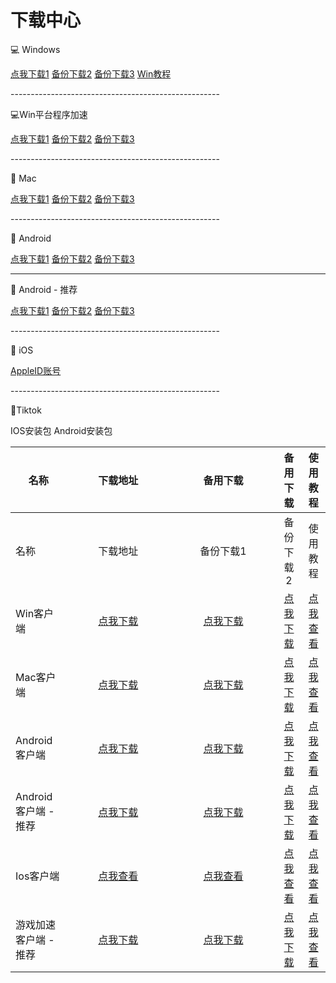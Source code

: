# 下载中心

💻 Windows

[点我下载1](https://alumninpustedutw-my.sharepoint.com/:u:/g/personal/empty_alumni_npust_edu_tw/EfLZOMSxFkhCuoZB5UkmueMBZDR1fjhLJCa_zCJ3NQW3SQ?download=1)   [备份下载2](https://alumninpustedutw-my.sharepoint.com/:u:/g/personal/empty_alumni_npust_edu_tw/EfLZOMSxFkhCuoZB5UkmueMBZDR1fjhLJCa_zCJ3NQW3SQ?e=5DbRH1)   [备份下载3](https://www.now61.cn/s/WXvksE)   [Win教程](win.md)

\----------------------------------------------------

💻Win平台程序加速

[点我下载1](https://alumninpustedutw-my.sharepoint.com/:u:/g/personal/empty_alumni_npust_edu_tw/ERTNre8LCMRNgvvSx_29SpoBcbdw4XBbyd0pZRO5CcBiFQ?download=1)   [备份下载2](https://alumninpustedutw-my.sharepoint.com/:u:/g/personal/empty_alumni_npust_edu_tw/ERTNre8LCMRNgvvSx_29SpoBcbdw4XBbyd0pZRO5CcBiFQ?e=rYZj4D)   [备份下载3](https://www.now61.cn/s/5NZOH7)

\----------------------------------------------------

🍏 Mac

&#x20;[点我下载1](https://alumninpustedutw-my.sharepoint.com/:u:/g/personal/empty_alumni_npust_edu_tw/EZmPV0jrhQ5KgeMjPpF75FgBYfS85SRchY2FmZcrAjHz2Q?download=1)   [备份下载2](https://alumninpustedutw-my.sharepoint.com/:u:/g/personal/empty_alumni_npust_edu_tw/EZmPV0jrhQ5KgeMjPpF75FgBYfS85SRchY2FmZcrAjHz2Q?e=CzO5cF)   [备份下载3](https://www.now61.cn/s/zgONtq)

\----------------------------------------------------

📱 Android

[点我下载1](https://pub-a1becde5f2744674983c81fb22f5113d.r2.dev/Lj.apk)   [备份下载2](https://alumninpustedutw-my.sharepoint.com/:u:/g/personal/empty_alumni_npust_edu_tw/EWDhnVrl6hlDmFQAeNmmHtoBtPDYTx5UqxCFGgIi2WT3cQ?e=Fqsq1e)   [备份下载3](https://www.now61.cn/s/GAVluz)

***

📱 Android - 推荐

[点我下载1](https://pub-a1becde5f2744674983c81fb22f5113d.r2.dev/Lj1.apk)   [备份下载2](https://alumninpustedutw-my.sharepoint.com/:u:/g/personal/empty_alumni_npust_edu_tw/EWZ6GAN5M7tBjNV670H2f9sBzzBpVUh_OzvBXaZGUaaYqg?e=qI2qEC)   [备份下载3](https://www.now61.cn/s/EJ3ZCb)

\----------------------------------------------------

🍎 iOS

[AppleID账号](https://www.lengjiao.me/index.php?rp=/knowledgebase/2/IosID.html)

\----------------------------------------------------

🎵Tiktok

IOS安装包   Android安装包



<table data-header-hidden><thead><tr><th>名称</th><th width="150" align="center">下载地址</th><th width="154.28571428571428" align="center">备用下载</th><th align="center">备用下载</th><th align="center">使用教程</th></tr></thead><tbody><tr><td>名称</td><td align="center">下载地址</td><td align="center">备份下载1</td><td align="center">备份下载2</td><td align="center">使用教程</td></tr><tr><td>Win客户端</td><td align="center"><a href="https://alumninpustedutw-my.sharepoint.com/:u:/g/personal/empty_alumni_npust_edu_tw/EfLZOMSxFkhCuoZB5UkmueMBZDR1fjhLJCa_zCJ3NQW3SQ?download=1">点我下载</a></td><td align="center"><a href="https://alumninpustedutw-my.sharepoint.com/:u:/g/personal/empty_alumni_npust_edu_tw/EfLZOMSxFkhCuoZB5UkmueMBZDR1fjhLJCa_zCJ3NQW3SQ?e=5DbRH1">点我下载</a></td><td align="center"><a href="https://www.now61.cn/s/WXvksE">点我下载</a></td><td align="center"><a href="https://docs.lengjiao.me/wiki/win">点我查看</a></td></tr><tr><td>Mac客户端</td><td align="center"><a href="https://alumninpustedutw-my.sharepoint.com/:u:/g/personal/empty_alumni_npust_edu_tw/EZmPV0jrhQ5KgeMjPpF75FgBYfS85SRchY2FmZcrAjHz2Q?download=1">点我下载</a></td><td align="center"><a href="https://alumninpustedutw-my.sharepoint.com/:u:/g/personal/empty_alumni_npust_edu_tw/EZmPV0jrhQ5KgeMjPpF75FgBYfS85SRchY2FmZcrAjHz2Q?e=CzO5cF">点我下载</a></td><td align="center"><a href="https://www.now61.cn/s/zgONtq">点我下载</a></td><td align="center"><a href="https://docs.lengjiao.me/wiki/mac">点我查看</a></td></tr><tr><td>Android客户端</td><td align="center"><a href="https://pub-a1becde5f2744674983c81fb22f5113d.r2.dev/Lj.apk">点我下载</a></td><td align="center"><a href="https://alumninpustedutw-my.sharepoint.com/:u:/g/personal/empty_alumni_npust_edu_tw/EWDhnVrl6hlDmFQAeNmmHtoBtPDYTx5UqxCFGgIi2WT3cQ?e=Fqsq1e">点我下载</a></td><td align="center"><a href="https://www.now61.cn/s/GAVluz">点我下载</a></td><td align="center"><a href="https://docs.lengjiao.me/wiki/android">点我查看</a></td></tr><tr><td>Android客户端 - 推荐</td><td align="center"><a href="https://pub-a1becde5f2744674983c81fb22f5113d.r2.dev/Lj1.apk">点我下载</a></td><td align="center"><a href="https://alumninpustedutw-my.sharepoint.com/:u:/g/personal/empty_alumni_npust_edu_tw/EWZ6GAN5M7tBjNV670H2f9sBzzBpVUh_OzvBXaZGUaaYqg?e=qI2qEC">点我下载</a></td><td align="center"><a href="https://www.now61.cn/s/EJ3ZCb">点我下载</a></td><td align="center"><a href="android-1.md">点我查看</a></td></tr><tr><td>Ios客户端</td><td align="center"><a href="https://docs.lengjiao.me/wiki/ios">点我查看</a></td><td align="center"><a href="https://docs.lengjiao.me/wiki/ios">点我查看</a></td><td align="center"><a href="https://docs.lengjiao.me/wiki/ios">点我查看</a></td><td align="center"><a href="https://docs.lengjiao.me/wiki/ios">点我查看</a></td></tr><tr><td>游戏加速客户端 - 推荐</td><td align="center"><a href="https://alumninpustedutw-my.sharepoint.com/:u:/g/personal/empty_alumni_npust_edu_tw/ERTNre8LCMRNgvvSx_29SpoBcbdw4XBbyd0pZRO5CcBiFQ?download=1">点我下载</a></td><td align="center"><a href="https://alumninpustedutw-my.sharepoint.com/:u:/g/personal/empty_alumni_npust_edu_tw/ERTNre8LCMRNgvvSx_29SpoBcbdw4XBbyd0pZRO5CcBiFQ?e=rYZj4D">点我下载</a></td><td align="center"><a href="https://www.now61.cn/s/5NZOH7">点我下载</a></td><td align="center"><a href="win-ping-tai-cheng-xu-jia-su-jiao-cheng-tui-jian.md">点我查看</a></td></tr></tbody></table>

